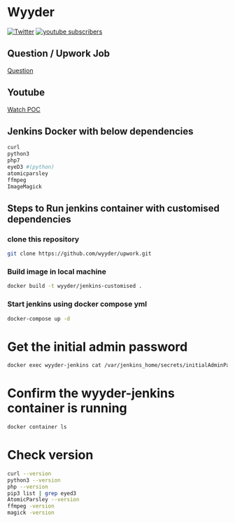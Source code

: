 # Wyyder 

[![Twitter](https://img.shields.io/badge/twitter-@wyyder-green.svg)](https://twitter.com/wyyder)
<a href="https://www.youtube.com/channel/UCklWKcVOeAAV1SC1eQwnLNQ?sub_confirmation=1">
      <img alt="youtube subscribers" title="Please Subscribe..." src="https://freshidea.com/jonah/youtube-api/subscribers-badge.php?label=Subscribers&style=for-the-badge&color=red&labelColor=ce4630"/></a> 

## Question / Upwork Job
[Question](https://raw.githubusercontent.com/wyyder/upwork/master/dockerize-jenkins-with-deps/job_details.png?raw=true)

## Youtube 
[Watch POC](https://www.youtube.com/watch?v=P7PAyegw8Ss)

## Jenkins Docker with below dependencies

```bash
curl
python3
php7
eyeD3 #(python)
atomicparsley
ffmpeg
ImageMagick
```

## Steps to Run jenkins container with customised dependencies

### clone this repository 
```bash
git clone https://github.com/wyyder/upwork.git
```
### Build image in local machine
```bash
docker build -t wyyder/jenkins-customised .
```

### Start jenkins using docker compose yml
```bash
docker-compose up -d
```

# Get the initial admin password
```bash
docker exec wyyder-jenkins cat /var/jenkins_home/secrets/initialAdminPassword
```

# Confirm the wyyder-jenkins container is running
```bash
docker container ls
```
# Check version
```bash
curl --version
python3 --version 
php --version
pip3 list | grep eyed3
AtomicParsley --version
ffmpeg -version
magick -version
```